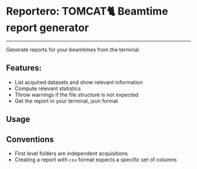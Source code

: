 # Reportero: TOMCAT:cat2: Beamtime report generator
___
Generate reports for your beamtimes from the terminal.

## Features:
- List acquired datasets and show relevant information
- Compute relevant statistics
- Throw warnings if the file structure is not expected
- Get the report in your terminal, json format


## Usage

## Conventions
- First level folders are independent acquisitions
- Creating a report with `csv` format expects a specific set of columns